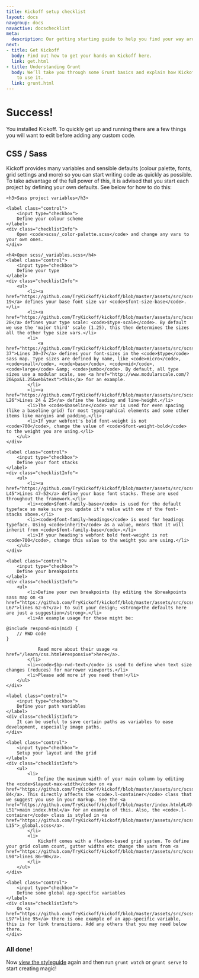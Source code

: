 ```yaml
---
title: Kickoff setup checklist
layout: docs
navgroup: docs
navactive: docschecklist
meta:
  description: Our getting starting guide to help you find your way around the framework.
next:
- title: Get Kickoff
  body: Find out how to get your hands on Kickoff here.
  link: get.html
- title: Understanding Grunt
  body: We’ll take you through some Grunt basics and explain how Kickoff is configured
    to use it.
  link: grunt.html
---
```


# Success!
You installed Kickoff. To quickly get up and running there are a few things you will want to edit before adding any custom code.

<a name="checklist"></a>

<h2 class="interfaceType">CSS / Sass</h2>
<p class="interfaceType">Kickoff provides many variables and sensible defaults (colour palette, fonts, grid settings and more) so you can start writing code as quickly as possible. To take advantage of the full power of this, it is advised that you start each project by defining your own defaults. See below for how to do this:</p>
<div class="well interfaceType">

	<h3>Sass project variables</h3>

	<label class="control">
		<input type="checkbox">
		Define your colour scheme
	</label>
	<div class="checklistInfo">
		Open <code>scss/_color-palette.scss</code> and change any vars to your own ones.
	</div>

	<h4>Open scss/_variables.scss</h4>
	<label class="control">
		<input type="checkbox">
		Define your type
	</label>
	<div class="checklistInfo">
		<ul>
			<li><a href="https://github.com/TryKickoff/kickoff/blob/master/assets/src/scss/_variables.scss#L19">Line 19</a> defines your base font size var <code>$font-size-base</code>.</li>
			<li><a href="https://github.com/TryKickoff/kickoff/blob/master/assets/src/scss/_variables.scss#L28">Line 28</a> defines your type scale: <code>$type-scale</code>. By default we use the 'major third' scale (1.25), this then determines the sizes all the other type size vars.</li>
			<li>
				<a href="https://github.com/TryKickoff/kickoff/blob/master/assets/src/scss/_variables.scss#L30-37">Lines 30—37</a> defines your font-sizes in the <code>$type</code> sass map. Type sizes are defined by name, like <code>micro</code>, <code>small</code>, <code>base</code>, <code>mid</code>, <code>large</code> &amp; <code>jumbo</code>. By default, all type sizes use a modular scale, see <a href="http://www.modularscale.com/?20&px&1.25&web&text">this</a> for an example.
			</li>
			<li><a href="https://github.com/TryKickoff/kickoff/blob/master/assets/src/scss/_variables.scss#L24-L26">Lines 24 & 25</a> define the leading and line-height.</li>
			<li>The <code>$baseline</code> var is used for even spacing (like a baseline grid) for most typographical elements and some other items like margins and padding.</li>
			<li>If your webfont's bold font-weight is not <code>700</code>, change the value of <code>$font-weight-bold</code> to the weight you are using.</li>
		</ul>
	</div>

	<label class="control">
		<input type="checkbox">
		Define your font stacks
	</label>
	<div class="checklistInfo">
		<ul>
			<li><a href="https://github.com/TryKickoff/kickoff/blob/master/assets/src/scss/_variables.scss#L43-L45">Lines 47—52</a> define your base font stacks. These are used throughout the framework.</li>
			<li><code>$font-family-base</code> is used for the default typeface so make sure you update it's value with one of the font-stacks above.</li>
			<li><code>$font-family-headings</code> is used for headings typeface. Using <code>inherit</code> as a value, means that it will inherit from <code>$font-family-base</code>.</li>
			<li>If your heading's webfont bold font-weight is not <code>700</code>, change this value to the weight you are using.</li>
		</ul>
	</div>

	<label class="control">
		<input type="checkbox">
		Define your breakpoints
	</label>
	<div class="checklistInfo">
		<ul>
			<li>Define your own breakpoints (by editing the $breakpoints sass map on <a href="https://github.com/TryKickoff/kickoff/blob/master/assets/src/scss/_variables.scss#L62-L67">lines 62-67</a>) to suit your design; <strong>the defaults here are just a suggestion</strong>.</li>
			<li>An example usage for these might be:
<pre class="l-mb0"><code>@include respond-min(mid) {
	// RWD code
}</code></pre>
				Read more about their usage <a href="/learn/css.html#responsive">here</a>.
			</li>
			<li><code>$bp-rwd-text</code> is used to define when text size changes (reduces) for narrower viewports.</li>
			<li>Please add more if you need them!</li>
		</ul>
	</div>

	<label class="control">
		<input type="checkbox">
		Define your path variables
	</label>
	<div class="checklistInfo">
		It can be useful to save certain paths as variables to ease development, especially image paths.
	</div>

	<label class="control">
		<input type="checkbox">
		Setup your layout and the grid
	</label>
	<div class="checklistInfo">
		<ul>
			<li>
				Define the maximum width of your main column by editing the <code>$layout-max-width</code> on <a href="https://github.com/TryKickoff/kickoff/blob/master/assets/src/scss/_variables.scss#L84">line 84</a>. This directly affects the <code>.l-container</code> class that we suggest you use in your markup. See the <a href="https://github.com/TryKickoff/kickoff/blob/master/index.html#L49-L51">main index.html</a> for an example of this. Also, the <code>.l-container</code> class is styled in <a href="https://github.com/TryKickoff/kickoff/blob/master/assets/src/scss/_global.scss#L11-L15">_global.scss</a>.
			</li>
			<li>
				Kickoff comes with a flexbox-based grid system. To define your grid column count, gutter widths etc change the vars from <a href="https://github.com/TryKickoff/kickoff/blob/master/assets/src/scss/_variables.scss#L86-L90">lines 86—90</a>.
			</li>
		</ul>
	</div>

	<label class="control">
		<input type="checkbox">
		Define some global app-specific variables
	</label>
	<div class="checklistInfo">
		On <a href="https://github.com/TryKickoff/kickoff/blob/master/assets/src/scss/_variables.scss#L95-L97">line 95</a> there is one example of an app-specific variable, this is for link transitions. Add any others that you may need below there.
	</div>
</div>

<h3 class="interfaceType">All done!</h3>
<p class="interfaceType">Now <a href="/styleguide.html">view the styleguide</a> again and then run <code>grunt watch</code> or <code>grunt serve</code> to start creating magic!</p>
